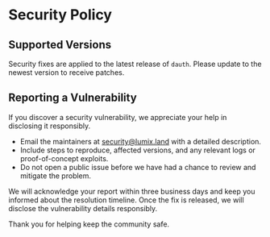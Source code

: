 # Security Policy

## Supported Versions

Security fixes are applied to the latest release of `dauth`. Please update to the newest version to receive patches.

## Reporting a Vulnerability

If you discover a security vulnerability, we appreciate your help in disclosing it responsibly.

- Email the maintainers at security@lumix.land with a detailed description.
- Include steps to reproduce, affected versions, and any relevant logs or proof-of-concept exploits.
- Do not open a public issue before we have had a chance to review and mitigate the problem.

We will acknowledge your report within three business days and keep you informed about the resolution timeline. Once the fix is released, we will disclose the vulnerability details responsibly.

Thank you for helping keep the community safe.
